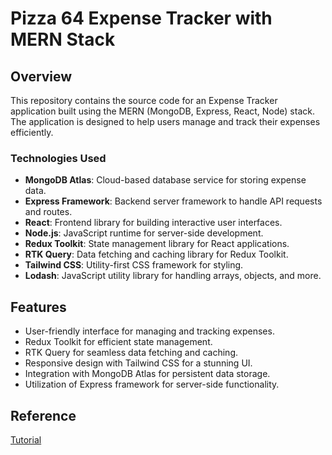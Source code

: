 # Pizza 64 Expense Tracker with MERN Stack

## Overview

This repository contains the source code for an Expense Tracker application built using the MERN (MongoDB, Express, React, Node) stack. The application is designed to help users manage and track their expenses efficiently.

### Technologies Used

- **MongoDB Atlas**: Cloud-based database service for storing expense data.
- **Express Framework**: Backend server framework to handle API requests and routes.
- **React**: Frontend library for building interactive user interfaces.
- **Node.js**: JavaScript runtime for server-side development.
- **Redux Toolkit**: State management library for React applications.
- **RTK Query**: Data fetching and caching library for Redux Toolkit.
- **Tailwind CSS**: Utility-first CSS framework for styling.
- **Lodash**: JavaScript utility library for handling arrays, objects, and more.

## Features

- User-friendly interface for managing and tracking expenses.
- Redux Toolkit for efficient state management.
- RTK Query for seamless data fetching and caching.
- Responsive design with Tailwind CSS for a stunning UI.
- Integration with MongoDB Atlas for persistent data storage.
- Utilization of Express framework for server-side functionality.

## Reference

[Tutorial](https://www.youtube.com/watch?v=mhM-blTHBz8)
